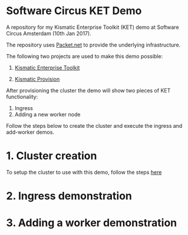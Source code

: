 # Software Circus KET Demo
A repository for my Kismatic Enterprise Toolkit (KET) demo at Software Circus Amsterdam (10th Jan 2017).

The repository uses [Packet.net](https://www.packet.net/) to provide the underlying infrastructure.

The following two projects are used to make this demo possible:

1. [Kismatic Enterprise Toolkit](https://github.com/apprenda/kismatic)

2. [Kismatic Provision](https://github.com/apprenda/kismatic-provision)

After provisioning the cluster the demo will show two pieces of KET functionality:

1. Ingress
2. Adding a new worker node

Follow the steps below to create the cluster and execute the ingress and add-worker demos.

# 1. Cluster creation
To setup the cluster to use with this demo, follow the steps [here](docs/local-machine-setup.md)

# 2. Ingress demonstration


# 3. Adding a worker demonstration